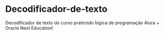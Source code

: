 # Decodificador-de-texto
Decodificador de texto do curso praticndo lógica de programação Alura + Oracle Next Education!
